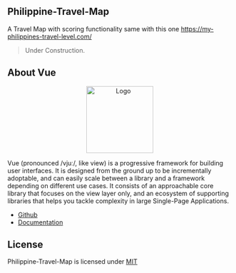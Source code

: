 ## Philippine-Travel-Map

A Travel Map with scoring functionality 
same with this one https://my-philippines-travel-level.com/

> Under Construction.

## About Vue

<p align="center"><img src="https://i.imgur.com/7eslEln.png" width="150px" height="auto" alt="Logo"></a></p>

Vue (pronounced /vjuː/, like view) is a progressive framework for building user interfaces. It is designed from the ground up to be incrementally adoptable, and can easily scale between a library and a framework depending on different use cases. It consists of an approachable core library that focuses on the view layer only, and an ecosystem of supporting libraries that helps you tackle complexity in large Single-Page Applications.

* [Github](https://github.com/vuejs/vue)
* [Documentation](https://vuejs.org/v2/guide/)

## License

Philippine-Travel-Map is licensed under [MIT](https://choosealicense.com/licenses/mit/)
